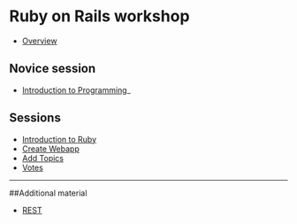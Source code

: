 # Ruby on Rails workshop
* [Overview](intro.html)

## Novice session
* [Introduction to Programming](programming_intro.html)_

## Sessions
* [Introduction to Ruby](ruby_intro.html)
* [Create Webapp](create_webapp.html)
* [Add Topics](add_topics.html)
* [Votes](votes.html)


- - - 
##Additional material
* [REST](rest.html)
